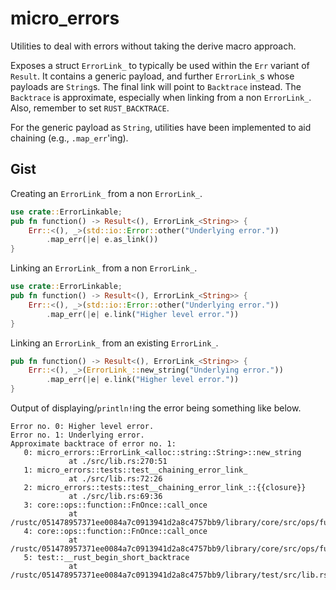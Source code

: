 # micro_errors

Utilities to deal with errors without taking the derive macro approach.

Exposes a struct `ErrorLink_` to typically be used within the `Err` variant of `Result`. It contains a generic payload, and further `ErrorLink_`s whose payloads are `String`s. The final link will point to `Backtrace` instead. The `Backtrace` is approximate, especially when linking from a non `ErrorLink_`. Also, remember to set `RUST_BACKTRACE`.

For the generic payload as `String`, utilities have been implemented to aid chaining (e.g., `.map_err`'ing).

## Gist

Creating an `ErrorLink_` from a non `ErrorLink_`.

```rust
use crate::ErrorLinkable;
pub fn function() -> Result<(), ErrorLink_<String>> {
    Err::<(), _>(std::io::Error::other("Underlying error."))
        .map_err(|e| e.as_link())
}
```

Linking an `ErrorLink_` from a non `ErrorLink_`.

```rust
use crate::ErrorLinkable;
pub fn function() -> Result<(), ErrorLink_<String>> {
    Err::<(), _>(std::io::Error::other("Underlying error."))
        .map_err(|e| e.link("Higher level error."))
}
```

Linking an `ErrorLink_` from an existing `ErrorLink_`.

```rust
pub fn function() -> Result<(), ErrorLink_<String>> {
    Err::<(), _>(ErrorLink_::new_string("Underlying error."))
        .map_err(|e| e.link("Higher level error."))
}
```

Output of displaying/`println!`ing the error being something like below.

```
Error no. 0: Higher level error.
Error no. 1: Underlying error.
Approximate backtrace of error no. 1:
   0: micro_errors::ErrorLink_<alloc::string::String>::new_string
             at ./src/lib.rs:270:51
   1: micro_errors::tests::test__chaining_error_link_
             at ./src/lib.rs:72:26
   2: micro_errors::tests::test__chaining_error_link_::{{closure}}
             at ./src/lib.rs:69:36
   3: core::ops::function::FnOnce::call_once
             at /rustc/051478957371ee0084a7c0913941d2a8c4757bb9/library/core/src/ops/function.rs:250:5
   4: core::ops::function::FnOnce::call_once
             at /rustc/051478957371ee0084a7c0913941d2a8c4757bb9/library/core/src/ops/function.rs:250:5
   5: test::__rust_begin_short_backtrace
             at /rustc/051478957371ee0084a7c0913941d2a8c4757bb9/library/test/src/lib.rs:625:18
```
